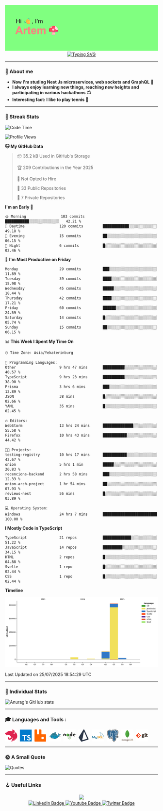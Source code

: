 <div id="header" align="center">
  <img src="https://github.com/CurlyBattery/CurlyBattery/blob/master/header.png?raw=true" alt="альтернативный текст">
  <a href="https://git.io/typing-svg"><img src="https://readme-typing-svg.demolab.com?font=Fira+Code&pause=1000&color=2BF777&width=435&lines=I've+been+doing+backend+programming+;on+Nest+JS+for+13+months+now" alt="Typing SVG" /></a>
</div>

---

### :otter: About me 
- __Now I'm studing Nest Js microservices, web sockets and GraphQL__ 🧩
- __I always enjoy learning new things, reaching new heights and participating in various hackathons__ 📺
- __Interesting fact: I like to play tennis__ 🏓

---

### :monorail: Streak Stats 

<!--START_SECTION:waka-->
![Code Time](http://img.shields.io/badge/Code%20Time-1%2C069%20hrs%2059%20mins-blue)

![Profile Views](http://img.shields.io/badge/Profile%20Views-0-blue)

**🐱 My GitHub Data** 

> 📦 35.2 kB Used in GitHub's Storage 
 > 
> 🏆 209 Contributions in the Year 2025
 > 
> 🚫 Not Opted to Hire
 > 
> 📜 33 Public Repositories 
 > 
> 🔑 7 Private Repositories 
 > 
**I'm an Early 🐤** 

```text
🌞 Morning                103 commits         ███████████░░░░░░░░░░░░░░   42.21 % 
🌆 Daytime                120 commits         ████████████░░░░░░░░░░░░░   49.18 % 
🌃 Evening                15 commits          ██░░░░░░░░░░░░░░░░░░░░░░░   06.15 % 
🌙 Night                  6 commits           █░░░░░░░░░░░░░░░░░░░░░░░░   02.46 % 
```
📅 **I'm Most Productive on Friday** 

```text
Monday                   29 commits          ███░░░░░░░░░░░░░░░░░░░░░░   11.89 % 
Tuesday                  39 commits          ████░░░░░░░░░░░░░░░░░░░░░   15.98 % 
Wednesday                45 commits          █████░░░░░░░░░░░░░░░░░░░░   18.44 % 
Thursday                 42 commits          ████░░░░░░░░░░░░░░░░░░░░░   17.21 % 
Friday                   60 commits          ██████░░░░░░░░░░░░░░░░░░░   24.59 % 
Saturday                 14 commits          █░░░░░░░░░░░░░░░░░░░░░░░░   05.74 % 
Sunday                   15 commits          ██░░░░░░░░░░░░░░░░░░░░░░░   06.15 % 
```


📊 **This Week I Spent My Time On** 

```text
🕑︎ Time Zone: Asia/Yekaterinburg

💬 Programming Languages: 
Other                    9 hrs 47 mins       ██████████░░░░░░░░░░░░░░░   40.57 % 
TypeScript               9 hrs 23 mins       ██████████░░░░░░░░░░░░░░░   38.90 % 
Prisma                   3 hrs 6 mins        ███░░░░░░░░░░░░░░░░░░░░░░   12.89 % 
JSON                     38 mins             █░░░░░░░░░░░░░░░░░░░░░░░░   02.66 % 
YAML                     35 mins             █░░░░░░░░░░░░░░░░░░░░░░░░   02.45 % 

🔥 Editors: 
WebStorm                 13 hrs 24 mins      ██████████████░░░░░░░░░░░   55.58 % 
Firefox                  10 hrs 43 mins      ███████████░░░░░░░░░░░░░░   44.42 % 

🐱‍💻 Projects: 
testing-registry         10 hrs 17 mins      ███████████░░░░░░░░░░░░░░   42.67 % 
onion                    5 hrs 1 min         █████░░░░░░░░░░░░░░░░░░░░   20.83 % 
recencions-backend       2 hrs 58 mins       ███░░░░░░░░░░░░░░░░░░░░░░   12.33 % 
onion-arch-project       1 hr 54 mins        ██░░░░░░░░░░░░░░░░░░░░░░░   07.93 % 
reviews-nest             56 mins             █░░░░░░░░░░░░░░░░░░░░░░░░   03.89 % 

💻 Operating System: 
Windows                  24 hrs 7 mins       █████████████████████████   100.00 % 
```

**I Mostly Code in TypeScript** 

```text
TypeScript               21 repos            █████████████░░░░░░░░░░░░   51.22 % 
JavaScript               14 repos            █████████░░░░░░░░░░░░░░░░   34.15 % 
HTML                     2 repos             █░░░░░░░░░░░░░░░░░░░░░░░░   04.88 % 
Svelte                   1 repo              █░░░░░░░░░░░░░░░░░░░░░░░░   02.44 % 
CSS                      1 repo              █░░░░░░░░░░░░░░░░░░░░░░░░   02.44 % 
```



**Timeline**

![Lines of Code chart](https://raw.githubusercontent.com/CurlyBattery/CurlyBattery/master/assets/bar_graph.png)


 Last Updated on 25/07/2025 18:54:29 UTC
<!--END_SECTION:waka-->

---

### :slot_machine: Individual Stats 
![Anurag's GitHub stats](https://github-readme-stats.vercel.app/api?username=CurlyBattery&hide=contribs,prs&theme=dracula)

---

### :mortar_board: Languages and Tools :
<div>
  <img src="https://github.com/devicons/devicon/blob/master/icons/nestjs/nestjs-original.svg" title="Nest" alt="Nest" width="40" height="40"/>&nbsp;
  <img src="https://github.com/devicons/devicon/blob/master/icons/typescript/typescript-plain.svg" title="TypeScript" alt="TypeScript" width="40" height="40"/>&nbsp;
  <img src="https://github.com/devicons/devicon/blob/master/icons/rabbitmq/rabbitmq-original.svg" title="Rabbit" alt="RabbitMQ" width="40" height="40"/>&nbsp;
  <img src="https://github.com/devicons/devicon/blob/master/icons/docker/docker-original.svg" title="Docker" alt="Docker" width="40" height="40"/>&nbsp;
  <img src="https://github.com/devicons/devicon/blob/master/icons/nodejs/nodejs-original-wordmark.svg" title="NodeJS" alt="NodeJS" width="40" height="40"/>&nbsp;
  <img src="https://github.com/devicons/devicon/blob/master/icons/prisma/prisma-original.svg" title="Prisma"  alt="Prisma" width="40" height="40"/>&nbsp;
  <img src="https://github.com/devicons/devicon/blob/master/icons/mysql/mysql-original-wordmark.svg" title="MySQL"  alt="MySQL" width="40" height="40"/>&nbsp;
  <img src="https://github.com/devicons/devicon/blob/master/icons/postgresql/postgresql-original.svg" title="PostgreSQL"  alt="PostgreSQL" width="40" height="40"/>&nbsp;
  <img src="https://github.com/devicons/devicon/blob/master/icons/mongodb/mongodb-original-wordmark.svg" title="MongoDB" alt="MongoDB" width="40" height="40"/>&nbsp;
  <img src="https://github.com/devicons/devicon/blob/master/icons/git/git-original-wordmark.svg" title="Git" **alt="Git" width="40" height="40"/>
</div>

---

### :sun_with_face: A Small Quote
![Quotes](https://quotes-github-readme.vercel.app/api?type=horizontal&theme=dark)

---

### :hook: Useful Links 
<div align="center">
  <img src="https://media2.giphy.com/media/v1.Y2lkPTc5MGI3NjExdG1qb3M0MHpyZmczeDJoZzR4Z2lvcXBydDhpejNpb3Zoc2NoM2lnaCZlcD12MV9pbnRlcm5hbF9naWZfYnlfaWQmY3Q9Zw/FXynzLoP14IHsnfGmO/giphy.gif" height="300">
  
  <div id="badges">
  <a href="your-linkedin-URL">
    <img src="https://img.shields.io/badge/LinkedIn-blue?style=for-the-badge&logo=linkedin&logoColor=white" alt="LinkedIn Badge"/>
  </a>
  <a href="your-youtube-URL">
    <img src="https://img.shields.io/badge/YouTube-red?style=for-the-badge&logo=youtube&logoColor=white" alt="Youtube Badge"/>
  </a>
  <a href="your-twitter-URL">
    <img src="https://img.shields.io/badge/Twitter-blue?style=for-the-badge&logo=twitter&logoColor=white" alt="Twitter Badge"/>
  </a>
